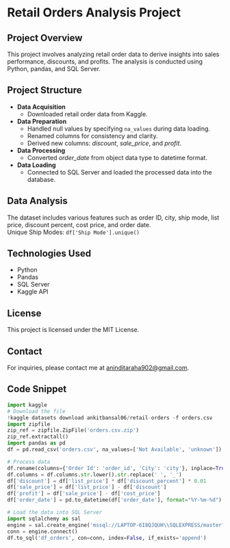 # Retail Orders Analysis Project

## Project Overview
This project involves analyzing retail order data to derive insights into sales performance, discounts, and profits. The analysis is conducted using Python, pandas, and SQL Server.

## Project Structure
- **Data Acquisition**
  - Downloaded retail order data from Kaggle.
- **Data Preparation**
  - Handled null values by specifying `na_values` during data loading.
  - Renamed columns for consistency and clarity.
  - Derived new columns: *discount*, *sale_price*, and *profit*.
- **Data Processing**
  - Converted *order_date* from object data type to datetime format.
- **Data Loading**
  - Connected to SQL Server and loaded the processed data into the database.

## Data Analysis
The dataset includes various features such as order ID, city, ship mode, list price, discount percent, cost price, and order date.  
Unique Ship Modes: `df['Ship Mode'].unique()`

## Technologies Used
- Python
- Pandas
- SQL Server
- Kaggle API

## License
This project is licensed under the MIT License.

## Contact
For inquiries, please contact me at [aninditaraha902@gmail.com](mailto:aninditaraha902@gmail.com).

## Code Snippet
```python
import kaggle
# Download the file
!kaggle datasets download ankitbansal06/retail-orders -f orders.csv
import zipfile
zip_ref = zipfile.ZipFile('orders.csv.zip') 
zip_ref.extractall()
import pandas as pd
df = pd.read_csv('orders.csv', na_values=['Not Available', 'unknown'])

# Process data
df.rename(columns={'Order Id': 'order_id', 'City': 'city'}, inplace=True)
df.columns = df.columns.str.lower().str.replace(' ', '_')
df['discount'] = df['list_price'] * df['discount_percent'] * 0.01
df['sale_price'] = df['list_price'] - df['discount']
df['profit'] = df['sale_price'] - df['cost_price']
df['order_date'] = pd.to_datetime(df['order_date'], format="%Y-%m-%d")

# Load the data into SQL Server
import sqlalchemy as sal
engine = sal.create_engine('mssql://LAPTOP-6I8QJQUH\\SQLEXPRESS/master?driver=ODBC+DRIVER+17+FOR+SQL+SERVER')
conn = engine.connect()
df.to_sql('df_orders', con=conn, index=False, if_exists='append')

